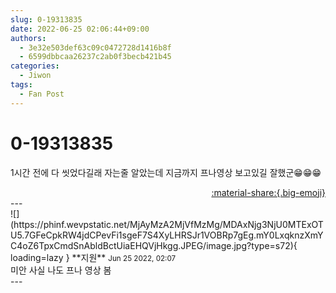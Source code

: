 ```yaml
---
slug: 0-19313835
date: 2022-06-25 02:06:44+09:00
authors:
  - 3e32e503def63c09c0472728d1416b8f
  - 6599dbbcaa26237c2ab0f3becb421b45
categories:
  - Jiwon
tags:
  - Fan Post
---
```


# 0-19313835

<div class="post-container" markdown="1">
<div class="content-container md-sidebar__scrollwrap" markdown="1">

1시간 전에 다 씻었다길래 자는줄 알았는데 지금까지 프나영상 보고있길 잘했군😁😁😁

</div>
</div>

<div style="text-align: right;" markdown="1">
<a href="https://weverse.io/fromis9/fanpost/0-19313835" style="text-align: right;">:material-share:{.big-emoji}</a>
</div>
---

<div class="comments-container md-sidebar__scrollwrap" markdown="1">
<div class="comment" markdown="1">
<div class='id-container' markdown="1">
![](https://phinf.wevpstatic.net/MjAyMzA2MjVfMzMg/MDAxNjg3NjU0MTExOTU5.7GFeCpkRW4jdCPevFi1sgeF7S4XyLHRSJr1VOBRp7gEg.mY0LxqknzXmYC4oZ6TpxCmdSnAbldBctUiaEHQVjHkgg.JPEG/image.jpg?type=s72){ loading=lazy }
**<span class="artist">지원</span>** <small>Jun 25 2022, 02:07</small><br>
</div>
<div class='comment-body' markdown="1">
미안 사실 나도 프나 영상 봄
</div>
</div>
</div>
---
